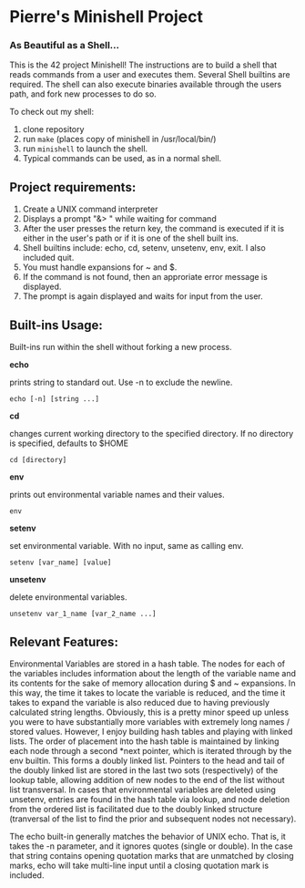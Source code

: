 
# Pierre's Minishell Project

### As Beautiful as a Shell...

This is the 42 project Minishell! The instructions are to build a shell that reads commands from a user and executes them. Several Shell builtins are required. The shell can also execute binaries available through the users path, and fork new processes to do so.

To check out my shell:

1. clone repository
2. run `make` (places copy of minishell in /usr/local/bin/)
3. run `minishell` to launch the shell.
4. Typical commands can be used, as in a normal shell.

## Project requirements:

1. Create a UNIX command interpreter
2. Displays a prompt "&> " while waiting for command
3. After the user presses the return key, the command is executed if it is either in the user's path or if it is one of the shell built ins.
4. Shell builtins include: echo, cd, setenv, unsetenv, env, exit. I also included quit.
5. You must handle expansions for ~ and $.
6. If the command is not found, then an approriate error message is displayed.
7. The prompt is again displayed and waits for input from the user.


## Built-ins Usage:
Built-ins run within the shell without forking a new process.

**echo** 

prints string to standard out. Use -n to exclude the newline.

 `echo [-n] [string ...]`


**cd** 

changes current working directory to the specified directory. If no directory is specified, defaults to $HOME

`cd [directory]`


**env** 

prints out environmental variable names and their values.

`env`


**setenv** 

set environmental variable. With no input, same as calling env.

`setenv [var_name] [value]`

**unsetenv** 

delete environmental variables. 

`unsetenv var_1_name [var_2_name ...]`


## Relevant Features:
Environmental Variables are stored in a hash table. The nodes for each of the variables includes information about the length of the variable name and its contents for the sake of memory allocation during $ and ~ expansions. In this way, the time it takes to locate the variable is reduced, and the time it takes to expand the variable is also reduced due to having previously calculated string lengths. Obviously, this is a pretty minor speed up unless you were to have substantially more variables with extremely long names / stored values. However, I enjoy building hash tables and playing with linked lists. The order of placement into the hash table is maintained by linking each node through a second *next pointer, which is iterated through by the env builtin. This forms a doubly linked list. Pointers to the head and tail of the doubly linked list are stored in the last two sots (respectively) of the lookup table, allowing addition of new nodes to the end of the list without list transversal. In cases that environmental variables are deleted using unsetenv, entries are found in the hash table via lookup, and node deletion from the ordered list is facilitated due to the doubly linked structure (tranversal of the list to find the prior and subsequent nodes not necessary).

The echo built-in generally matches the behavior of UNIX echo. That is, it takes the -n parameter, and it ignores quotes (single or double). In the case that string contains opening quotation marks that are unmatched by closing marks, echo will take multi-line input until a closing quotation mark is included. 




